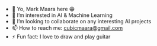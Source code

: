 - 👋 Yo, Mark Maara here 😁
- 👀 I’m interested in AI & Machine Learning
- 💞️ I’m looking to collaborate on any interesting AI projects
- 📫 How to reach me: cubicmaara@gmail.com
- ⚡ Fun fact: I love to draw and play guitar


